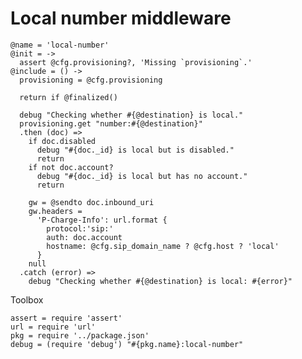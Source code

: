 Local number middleware
=======================

    @name = 'local-number'
    @init = ->
      assert @cfg.provisioning?, 'Missing `provisioning`.'
    @include = () ->
      provisioning = @cfg.provisioning

      return if @finalized()

      debug "Checking whether #{@destination} is local."
      provisioning.get "number:#{@destination}"
      .then (doc) =>
        if doc.disabled
          debug "#{doc._id} is local but is disabled."
          return
        if not doc.account?
          debug "#{doc._id} is local but has no account."
          return

        gw = @sendto doc.inbound_uri
        gw.headers =
          'P-Charge-Info': url.format {
            protocol:'sip:'
            auth: doc.account
            hostname: @cfg.sip_domain_name ? @cfg.host ? 'local'
          }
        null
      .catch (error) =>
        debug "Checking whether #{@destination} is local: #{error}"

Toolbox

    assert = require 'assert'
    url = require 'url'
    pkg = require '../package.json'
    debug = (require 'debug') "#{pkg.name}:local-number"
